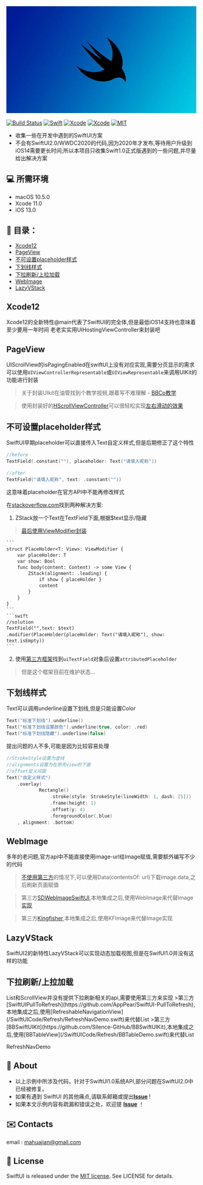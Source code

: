 <img src="https://github.com/Butters2334/SwiftUICode/blob/main/images/banner.png"/>

[![Build Status](https://img.shields.io/badge/platforms-iOS%20%7C%20tvOS%20%7C%20macOS%20%7C%20watchOS-green.svg)](https://github.com/butters2334/SwiftUICode)
[![Swift](https://img.shields.io/badge/Swift-5.1-orange.svg)](https://swift.org)
[![Xcode](https://img.shields.io/badge/Xcode-11.0-blue.svg)](https://developer.apple.com/xcode)
[![Xcode](https://img.shields.io/badge/macOS-15.0-blue.svg)](https://developer.apple.com/macOS)
[![MIT](https://img.shields.io/badge/licenses-MIT-red.svg)](https://opensource.org/licenses/MIT)

- 收集一些在开发中遇到的SwiftUI方案
- 不会有SwiftUI2.0/WWDC2020的代码,因为2020年才发布,等待用户升级到iOS14需要更长时间;所以本项目只收集Swift1.0正式版遇到的一些问题,并尽量给出解决方案

## 💻 所需环境

- macOS 10.5.0
- Xcode 11.0
- iOS 13.0


## 📂 目录：
- [Xcode12](#xcode12)
- [PageView](#pageview)
- [不可设置placeholder样式](#placeholder)
- [下划线样式](#underline)
- [下拉刷新/上拉加载](#pullDownToRefresh)
- [WebImage](#webimage)
- [LazyVStack](#LazyVStack)


<h2 id="xcode12">Xcode12</h2>

Xcode12的全新特性@main代表了SwiftUI的完全体,但是最低iOS14支持也意味着至少要用一年时间
老老实实用UIHostingViewController来封装吧



<h2 id="pageview">PageView</h2>

UIScrollView的isPagingEnabled在swiftUI上没有对应实现,需要分页显示的需求可以使用`UIViewControllerRepresentable`或`UIViewRepresentable`来调用UIKit的功能进行封装

>关于封装UIkit在油管找到个教学视频,跟着写不难理解 - [BBCo教学](https://www.youtube.com/watch?v=Gpxs3q5Wy84&t=1135s)

>使用封装好的[HScrollViewController](/SwiftUICode/pageview/HScrollViewController.swift)可以很轻松实现[左右滑动的效果](/SwiftUICode/pageview/PageViewSolution.swift)


<h2 id="placeholder">不可设置placeholder样式</h2>

SwiftUI早期placeholder可以直接传入Text自定义样式,但是后期修正了这个特性

```swift
//before
TextField(.constant(""), placeholder: Text("请填入昵称"))
```
```swift
//after
TextField("请填入昵称", text: .constant(""))
```
这意味着placeholder在官方API中不能再修改样式

在[stackoverflow.com](https://stackoverflow.com/questions/57688242/swiftui-how-to-change-the-placeholder-color-of-the-textfield/61041398#61041398)找到两种解决方案:

1. ZStack放一个Text在TextField下面,根据$text显示/隐藏
>[最后使用ViewModifier封装](/SwiftUICode/placeholder/PlaceholderSolution.swift)
>
    ```
    struct PlaceHolder<T: View>: ViewModifier {
        var placeHolder: T
        var show: Bool
        func body(content: Content) -> some View {
            ZStack(alignment: .leading) {
                if show { placeHolder }
                content
            }
        }
    }
    ```
    ```swift
    //solution
    TextField("",text: $text)
    .modifier(PlaceHolder(placeHolder: Text("请填入昵称"), show: text.isEmpty))
    ```

2. 使用[第三方框架](https://github.com/siteline/SwiftUI-Introspect)找到`uiTextField`对象后设置`attributedPlaceholder`
>但是这个框架目前在维护状态...


<h2 id="underline">下划线样式</h2>
Text可以调用underline设置下划线,但是只能设置Color

>
```swift
Text("标准下划线").underline()
Text("标准下划线设置颜色").underline(true, color: .red)
Text("标准下划线隐藏").underline(false)
```

提出问题的人不多,可能是因为比较容易处理
>
```swift
//StrokeStyle设置为虚线
//alignments设置为在原先view的下面
//offset定义间距
Text("自定义样式")
    .overlay(
            Rectangle()
                .stroke(style: StrokeStyle(lineWidth: 1, dash: [5]))
                .frame(height: 1)
                .offset(y: 4)
                .foregroundColor(.blue)
    , alignment: .bottom)
```

<h2 id="webimage">WebImage</h2>
多年的老问题,官方api中不能直接使用image-url给Image赋值,需要额外编写不少的代码

>[不使用第三方](/SwiftUICode/WebImage/SimpleImageDemo.swift)的情况下,可以使用Data(contentsOf: url)下载image.data,之后刷新页面赋值

>第三方[SDWebImageSwiftUI](https://github.com/SDWebImage/SDWebImageSwiftUI),本地集成之后,使用WebImage来代替Image[实现](/SwiftUICode/WebImage/SDImgeDemo.swift)

>第三方[Kingfisher](https://github.com/onevcat/Kingfisher),本地集成之后,使用KFImage来代替Image实现

<h2 id="LazyVStack">LazyVStack</h2>
SwiftUI2的新特性LazyVStack可以实现动态加载视图,但是在SwifUI1.0并没有这样的功能


<h2 id="pullDownToRefresh">下拉刷新/上拉加载</h2>
List和ScrollView并没有提供下拉刷新相关的api,需要使用第三方来实现
>第三方[SwiftUIPullToRefresh](https://github.com/AppPear/SwiftUI-PullToRefresh),本地集成之后,使用[RefreshableNavigationView](/SwiftUICode/Refresh/RefreshNavDemo.swift)来代替List
>第三方[BBSwiftUIKit](https://github.com/Silence-GitHub/BBSwiftUIKit),本地集成之后,使用[BBTableView](/SwiftUICode/Refresh/BBTableDemo.swift)来代替List

RefreshNavDemo

## 📎 About

* 以上示例中所涉及代码，针对于SwiftUI1.0系统API,部分问题在SwiftUI2.0中已经被修复。
* 如果有遇到 SwiftUI 的其他痛点,请联系邮箱或提出[**Issue**](https://github.com/Butters2334/SwiftUICode/issues/new) !
* 如果本文示例内容有疏漏和错误之处，欢迎提 [**Issue**](https://github.com/Butters2334/SwiftUICode/issues/new) ！



## ✉️ Contacts

email : mahuajian@gmail.com


## 📄 License	

SwiftUI is released under the [MIT license](LICENSE). See LICENSE for details.

